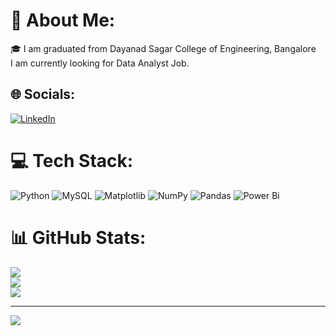 # 💫 About Me:
🎓 I am graduated  from Dayanad Sagar College of Engineering, Bangalore <br>       I am currently looking for Data Analyst Job. 


## 🌐 Socials:
[![LinkedIn](https://img.shields.io/badge/LinkedIn-%230077B5.svg?logo=linkedin&logoColor=white)](https://linkedin.com/in/linkedin.com/in/sunil-kumbar-b218a1288/) 

# 💻 Tech Stack:
![Python](https://img.shields.io/badge/python-3670A0?style=for-the-badge&logo=python&logoColor=ffdd54) ![MySQL](https://img.shields.io/badge/mysql-4479A1.svg?style=for-the-badge&logo=mysql&logoColor=white) ![Matplotlib](https://img.shields.io/badge/Matplotlib-%23ffffff.svg?style=for-the-badge&logo=Matplotlib&logoColor=black) ![NumPy](https://img.shields.io/badge/numpy-%23013243.svg?style=for-the-badge&logo=numpy&logoColor=white) ![Pandas](https://img.shields.io/badge/pandas-%23150458.svg?style=for-the-badge&logo=pandas&logoColor=white) ![Power Bi](https://img.shields.io/badge/power_bi-F2C811?style=for-the-badge&logo=powerbi&logoColor=black)
# 📊 GitHub Stats:
![](https://github-readme-stats.vercel.app/api?username=Sunil-kumbar&theme=swift&hide_border=false&include_all_commits=true&count_private=true)<br/>
![](https://github-readme-streak-stats.herokuapp.com/?user=Sunil-kumbar&theme=swift&hide_border=false)<br/>
![](https://github-readme-stats.vercel.app/api/top-langs/?username=Sunil-kumbar&theme=swift&hide_border=false&include_all_commits=true&count_private=true&layout=compact)

---
[![](https://visitcount.itsvg.in/api?id=Sunil-kumbar&icon=0&color=0)](https://visitcount.itsvg.in)

<!-- Proudly created with GPRM ( https://gprm.itsvg.in ) -->
